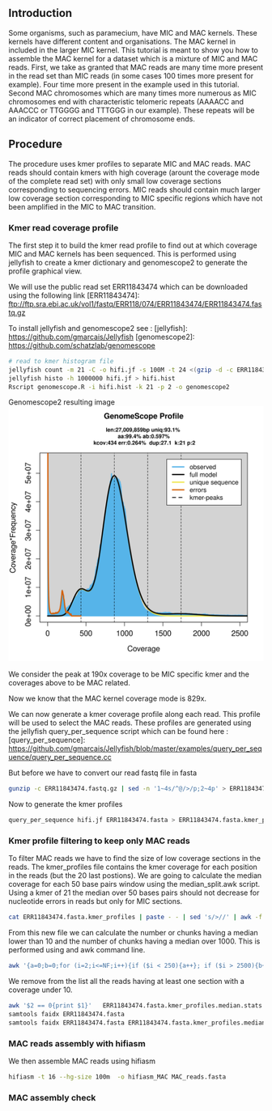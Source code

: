 ## <a name="intro"></a>Introduction

Some organisms, such as paramecium, have MIC and MAC kernels. These kernels have different content and organisations. The MAC kernel in included in the larger MIC kernel. This tutorial is meant to show you how to assemble the MAC kernel for a dataset which is a mixture of MIC and MAC reads. 
First, we take as granted that MAC reads are many time more present in the read set than MIC reads (in some cases 100 times more present for example). Four time more present in the example used in this tutorial.  
Second MAC chromosomes which are many times more numerous as MIC chromosomes end with characteristic telomeric repeats (AAAACC and AAACCC or TTGGGG and TTTGGG in our example). These repeats will be an indicator of correct placement of chromosome ends. 

## <a name="proc"></a>Procedure

The procedure uses kmer profiles to separate MIC and MAC reads. MAC reads should contain kmers with high coverage (arount the coverage mode of the complete read set) with only small low coverage sections corresponding to sequencing errors. MIC reads should contain much larger low coverage section corresponding to MIC specific regions which have not been amplified in the MIC to MAC transition. 

### <a name="readcov"></a>Kmer read coverage profile

The first step it to build the kmer read profile to find out at which coverage MIC and MAC kernels has been sequenced. This is performed using jellyfish to create a kmer dictionary and genomescope2 to generate the profile graphical view. 

We will use the public read set ERR11843474 which can be downloaded using the following link 
[ERR11843474]: ftp://ftp.sra.ebi.ac.uk/vol1/fastq/ERR118/074/ERR11843474/ERR11843474.fastq.gz

To install jellyfish and genomescope2 see : 
[jellyfish]: https://github.com/gmarcais/Jellyfish
[genomescope2]: https://github.com/schatzlab/genomescope

```sh
# read to kmer histogram file 
jellyfish count -m 21 -C -o hifi.jf -s 100M -t 24 <(gzip -d -c ERR11843474.fastq.gz)
jellyfish histo -h 1000000 hifi.jf > hifi.hist
Rscript genomescope.R -i hifi.hist -k 21 -p 2 -o genomescope2
```

Genomescope2 resulting image 
![Read set kmer profile](https://github.com/chklopp/macassemblies/blob/main/transformed_linear_plot.png)

We consider the peak at 190x coverage to be MIC specific kmer and the coverages above to be MAC related. 

Now we know that the MAC kernel coverage mode is 829x.

We can now generate a kmer coverage profile along each read. This profile will be used to select the MAC reads. 
These profiles are generated using the jellyfish query_per_sequence script which can be found here : 
[query_per_sequence]: https://github.com/gmarcais/Jellyfish/blob/master/examples/query_per_sequence/query_per_sequence.cc

But before we have to convert our read fastq  file in fasta

```sh
gunzip -c ERR11843474.fastq.gz | sed -n '1~4s/^@/>/p;2~4p' > ERR11843474.fasta
```

Now to generate the kmer profiles 
```sh
query_per_sequence hifi.jf ERR11843474.fasta > ERR11843474.fasta.kmer_profiles
```

### <a name="profilefilt"></a>Kmer profile filtering to keep only MAC reads

To filter MAC reads we have to find the size of low coverage sections in the reads. The kmer_profiles file contains the kmer coverage for each position in the reads (but the 20 last postions). We are going to calculate the median coverage for each 50 base pairs window using the median_split.awk script. Using a kmer of 21 the median over 50 bases pairs should not decrease for nucleotide errors in reads but only for MIC sections. 

```sh
cat ERR11843474.fasta.kmer_profiles | paste - - | sed 's/>//' | awk -f median_split.awk > ERR11843474.fasta.kmer_profiles.median
```

From this new file we can calculate the number or chunks having a median lower than 10 and the number of chunks having a median over 1000. This is performed using and awk command line.

```sh
awk '{a=0;b=0;for (i=2;i<=NF;i++){if ($i < 250){a++}; if ($i > 2500){b++}} print $1"\t"a"\t"b}' ERR11843474.fasta.kmer_profiles.median > ERR11843474.fasta.kmer_profiles.median.stats
```

We remove from the list all the reads having at least one section with a coverage under 10. 

```sh
awk '$2 == 0{print $1}'   ERR11843474.fasta.kmer_profiles.median.stats >  ERR11843474.fasta.kmer_profiles.median.stats.tokeep 
samtools faidx ERR11843474.fasta
samtools faidx ERR11843474.fasta ERR11843474.fasta.kmer_profiles.median.stats.tokeep > MAC_reads.fasta
```

### <a name="assembly"></a>MAC reads assembly with hifiasm
We then assemble MAC reads using hifiasm 

```sh
hifiasm -t 16 --hg-size 100m  -o hifiasm_MAC MAC_reads.fasta
```

### <a name="assemblycheck"></a>MAC assembly check 
